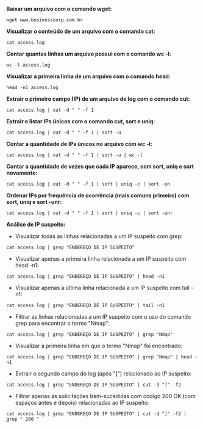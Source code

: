 

**Baixar um arquivo com o comando wget:**
```
wget www.businesscorp.com.br
```

**Visualizar o conteúdo de um arquivo com o comando cat:**
```
cat access.log
```

**Contar quantas linhas um arquivo possui com o comando wc -l:**
```
wc -l access.log
```

**Visualizar a primeira linha de um arquivo com o comando head:**
```
head -n1 access.log
```

**Extrair o primeiro campo (IP) de um arquivo de log com o comando cut:**
```
cat access.log | cut -d " " -f 1
```

**Extrair e listar IPs únicos com o comando cut, sort e uniq:**
```
cat access.log | cut -d " " -f 1 | sort -u
```

**Contar a quantidade de IPs únicos no arquivo com wc -l:**
```
cat access.log | cut -d " " -f 1 | sort -u | wc -l
```

**Contar a quantidade de vezes que cada IP aparece, com sort, uniq e sort novamente:**
```
cat access.log | cut -d " " -f 1 | sort | uniq -c | sort -un
```

**Ordenar IPs por frequência de ocorrência (mais comuns primeiro) com sort, uniq e sort -unr:**
```
cat access.log | cut -d " " -f 1 | sort | uniq -c | sort -unr
```

**Análise de IP suspeito:**

- Visualizar todas as linhas relacionadas a um IP suspeito com grep:
```
cat access.log | grep "ENDEREÇO DE IP SUSPEITO"
```

- Visualizar apenas a primeira linha relacionada a um IP suspeito com head -n1:
```
cat access.log | grep "ENDEREÇO DE IP SUSPEITO" | head -n1
```

- Visualizar apenas a última linha relacionada a um IP suspeito com tail -n1:
```
cat access.log | grep "ENDEREÇO DE IP SUSPEITO" | tail -n1
```

- Filtrar as linhas relacionadas a um IP suspeito com o uso do comando grep para encontrar o termo "Nmap":
```
cat access.log | grep "ENDEREÇO DE IP SUSPEITO" | grep "Nmap"
```

- Visualizar a primeira linha em que o termo "Nmap" foi encontrado:
```
cat access.log | grep "ENDEREÇO DE IP SUSPEITO" | grep "Nmap" | head -n1
```

- Extrair o segundo campo do log (após "]") relacionado ao IP suspeito:
```
cat access.log | grep "ENDEREÇO DE IP SUSPEITO" | cut -d "]" -f2
```

- Filtrar apenas as solicitações bem-sucedidas com código 200 OK (com espaços antes e depois) relacionadas ao IP suspeito:
```
cat access.log | grep "ENDEREÇO DE IP SUSPEITO" | cut -d "]" -f2 | grep " 200 "
```